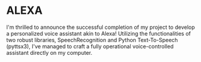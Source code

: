 # ALEXA
I'm thrilled to announce the successful completion of my project to develop a personalized voice assistant akin to Alexa! Utilizing the functionalities of two robust libraries, SpeechRecognition and Python Text-To-Speech (pyttsx3), I've managed to craft a fully operational voice-controlled assistant directly on my computer.

